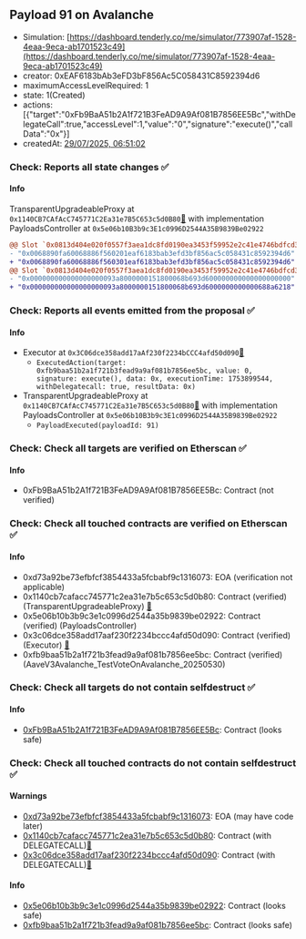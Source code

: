 ## Payload 91 on Avalanche

- Simulation: [https://dashboard.tenderly.co/me/simulator/773907af-1528-4eaa-9eca-ab1701523c49](https://dashboard.tenderly.co/me/simulator/773907af-1528-4eaa-9eca-ab1701523c49)
- creator: 0xEAF6183bAb3eFD3bF856Ac5C058431C8592394d6
- maximumAccessLevelRequired: 1
- state: 1(Created)
- actions: [{"target":"0xFb9BaA51b2A1f721B3FeAD9A9Af081B7856EE5Bc","withDelegateCall":true,"accessLevel":1,"value":"0","signature":"execute()","callData":"0x"}]
- createdAt: [29/07/2025, 06:51:02](https://snowscan.xyz/tx/0x9c0f8c73a7f321cd0694daf14199974415ef96e4d457f3490670574237bec0d1)

### Check: Reports all state changes :white_check_mark:

#### Info


TransparentUpgradeableProxy at `0x1140CB7CAfAcC745771C2Ea31e7B5C653c5d0B80`[:ghost:](https://github.com/bgd-labs/aave-address-book "GovernanceV3Avalanche.PAYLOADS_CONTROLLER") with implementation PayloadsController at `0x5e06b10B3b9c3E1c0996D2544A35B9839Be02922`
```diff
@@ Slot `0x0813d404e020f0557f3aea1dc8fd0190ea3453f59952e2c41e4746bdfcd39c78` @@
- "0x0068890fa60068886f560201eaf6183bab3efd3bf856ac5c058431c8592394d6"
+ "0x0068890fa60068886f560301eaf6183bab3efd3bf856ac5c058431c8592394d6"
@@ Slot `0x0813d404e020f0557f3aea1dc8fd0190ea3453f59952e2c41e4746bdfcd39c79` @@
- "0x000000000000000000093a8000000151800068b693d600000000000000000000"
+ "0x000000000000000000093a8000000151800068b693d6000000000000688a6218"
```


### Check: Reports all events emitted from the proposal :white_check_mark:

#### Info

- Executor at `0x3C06dce358add17aAf230f2234bCCC4afd50d090`[:ghost:](https://github.com/bgd-labs/aave-address-book "AaveV2Avalanche.POOL_ADMIN, AaveV3Avalanche.ACL_ADMIN, GovernanceV3Avalanche.EXECUTOR_LVL_1")
  - `ExecutedAction(target: 0xfb9baa51b2a1f721b3fead9a9af081b7856ee5bc, value: 0, signature: execute(), data: 0x, executionTime: 1753899544, withDelegatecall: true, resultData: 0x)`
- TransparentUpgradeableProxy at `0x1140CB7CAfAcC745771C2Ea31e7B5C653c5d0B80`[:ghost:](https://github.com/bgd-labs/aave-address-book "GovernanceV3Avalanche.PAYLOADS_CONTROLLER") with implementation PayloadsController at `0x5e06b10B3b9c3E1c0996D2544A35B9839Be02922`
  - `PayloadExecuted(payloadId: 91)`

### Check: Check all targets are verified on Etherscan :white_check_mark:

#### Info

- 0xFb9BaA51b2A1f721B3FeAD9A9Af081B7856EE5Bc: Contract (not verified) 

### Check: Check all touched contracts are verified on Etherscan :white_check_mark:

#### Info

- 0xd73a92be73efbfcf3854433a5fcbabf9c1316073: EOA (verification not applicable)
- 0x1140cb7cafacc745771c2ea31e7b5c653c5d0b80: Contract (verified) (TransparentUpgradeableProxy) [:ghost:](https://github.com/bgd-labs/aave-address-book "GovernanceV3Avalanche.PAYLOADS_CONTROLLER")
- 0x5e06b10b3b9c3e1c0996d2544a35b9839be02922: Contract (verified) (PayloadsController) 
- 0x3c06dce358add17aaf230f2234bccc4afd50d090: Contract (verified) (Executor) [:ghost:](https://github.com/bgd-labs/aave-address-book "AaveV2Avalanche.POOL_ADMIN, AaveV3Avalanche.ACL_ADMIN, GovernanceV3Avalanche.EXECUTOR_LVL_1")
- 0xfb9baa51b2a1f721b3fead9a9af081b7856ee5bc: Contract (verified) (AaveV3Avalanche_TestVoteOnAvalanche_20250530) 

### Check: Check all targets do not contain selfdestruct :white_check_mark:

#### Info

- [0xFb9BaA51b2A1f721B3FeAD9A9Af081B7856EE5Bc](https://snowscan.xyz/address/0xFb9BaA51b2A1f721B3FeAD9A9Af081B7856EE5Bc): Contract (looks safe)

### Check: Check all touched contracts do not contain selfdestruct :white_check_mark:

#### Warnings

- [0xd73a92be73efbfcf3854433a5fcbabf9c1316073](https://snowscan.xyz/address/0xd73a92be73efbfcf3854433a5fcbabf9c1316073): EOA (may have code later)
- [0x1140cb7cafacc745771c2ea31e7b5c653c5d0b80](https://snowscan.xyz/address/0x1140cb7cafacc745771c2ea31e7b5c653c5d0b80): Contract (with DELEGATECALL)[:ghost:](https://github.com/bgd-labs/aave-address-book "GovernanceV3Avalanche.PAYLOADS_CONTROLLER")
- [0x3c06dce358add17aaf230f2234bccc4afd50d090](https://snowscan.xyz/address/0x3c06dce358add17aaf230f2234bccc4afd50d090): Contract (with DELEGATECALL)[:ghost:](https://github.com/bgd-labs/aave-address-book "AaveV2Avalanche.POOL_ADMIN, AaveV3Avalanche.ACL_ADMIN, GovernanceV3Avalanche.EXECUTOR_LVL_1")

#### Info

- [0x5e06b10b3b9c3e1c0996d2544a35b9839be02922](https://snowscan.xyz/address/0x5e06b10b3b9c3e1c0996d2544a35b9839be02922): Contract (looks safe)
- [0xfb9baa51b2a1f721b3fead9a9af081b7856ee5bc](https://snowscan.xyz/address/0xfb9baa51b2a1f721b3fead9a9af081b7856ee5bc): Contract (looks safe)


